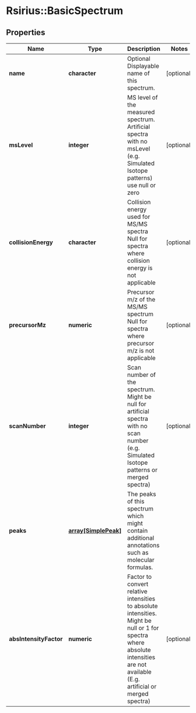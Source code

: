 # Rsirius::BasicSpectrum


## Properties
Name | Type | Description | Notes
------------ | ------------- | ------------- | -------------
**name** | **character** | Optional Displayable name of this spectrum. | [optional] 
**msLevel** | **integer** | MS level of the measured spectrum.  Artificial spectra with no msLevel (e.g. Simulated Isotope patterns) use null or zero | [optional] 
**collisionEnergy** | **character** | Collision energy used for MS/MS spectra  Null for spectra where collision energy is not applicable | [optional] 
**precursorMz** | **numeric** | Precursor m/z of the MS/MS spectrum  Null for spectra where precursor m/z is not applicable | [optional] 
**scanNumber** | **integer** | Scan number of the spectrum.  Might be null for artificial spectra with no scan number (e.g. Simulated Isotope patterns or merged spectra) | [optional] 
**peaks** | [**array[SimplePeak]**](SimplePeak.md) | The peaks of this spectrum which might contain additional annotations such as molecular formulas. | 
**absIntensityFactor** | **numeric** | Factor to convert relative intensities to absolute intensities.  Might be null or 1 for spectra where absolute intensities are not available (E.g. artificial or merged spectra) | [optional] 


